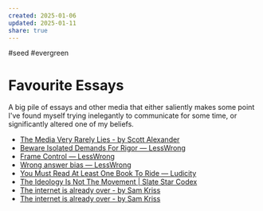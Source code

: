 ```yaml
---
created: 2025-01-06
updated: 2025-01-11
share: true
---
```

#seed #evergreen
# Favourite Essays

A big pile of essays and other media that either saliently makes some point I've found myself trying inelegantly to communicate for some time, or significantly altered one of my beliefs.

- [The Media Very Rarely Lies - by Scott Alexander](https://www.astralcodexten.com/p/the-media-very-rarely-lies)
- [Beware Isolated Demands For Rigor — LessWrong](https://www.lesswrong.com/s/XsMTxdQ6fprAQMoKi/p/fzeoYhKoYPR3tDYFT)
- [Frame Control — LessWrong](https://www.lesswrong.com/posts/bQ6zpf6buWgP939ov/frame-control)
- [Wrong answer bias — LessWrong](https://www.lesswrong.com/posts/qTSyxtWRCpi3fcmyb/wrong-answer-bias)
- [You Must Read At Least One Book To Ride — Ludicity](https://ludic.mataroa.blog/blog/you-must-read-at-least-one-book-to-ride/)
- [The Ideology Is Not The Movement \| Slate Star Codex](https://slatestarcodex.com/2016/04/04/the-ideology-is-not-the-movement/)
- [The internet is already over - by Sam Kriss](https://samkriss.substack.com/p/the-internet-is-already-over)
- [The internet is already over - by Sam Kriss](https://samkriss.substack.com/p/the-internet-is-already-over)